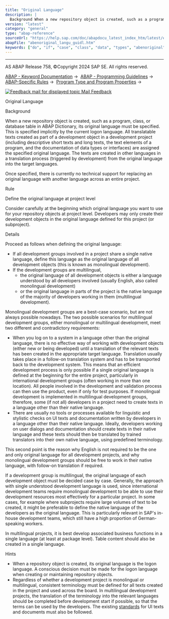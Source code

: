 ```yaml
---
title: "Original Language"
description: |
  Background When a new repository object is created, such as a program, class, or database table in ABAP Dictionary, its original language must be specified. This is specified implicitly by the current logon language. All translatable texts created as part of a development object in a development pro
version: "latest"
category: "general"
type: "abap-reference"
sourceUrl: "https://help.sap.com/doc/abapdocu_latest_index_htm/latest/en-US/abenoriginal_langu_guidl.htm"
abapFile: "abenoriginal_langu_guidl.htm"
keywords: ["do", "if", "case", "class", "data", "types", "abenoriginal", "langu", "guidl"]
---
```


* * *

AS ABAP Release 758, ©Copyright 2024 SAP SE. All rights reserved.

[ABAP - Keyword Documentation](https://help.sap.com/doc/abapdocu_latest_index_htm/latest/en-US/abenabap.htm) →  [ABAP - Programming Guidelines](https://help.sap.com/doc/abapdocu_latest_index_htm/latest/en-US/abenabap_pgl.htm) →  [ABAP-Specific Rules](https://help.sap.com/doc/abapdocu_latest_index_htm/latest/en-US/abenabap_specific_rules_gdl.htm) →  [Program Type and Program Properties](https://help.sap.com/doc/abapdocu_latest_index_htm/latest/en-US/abenprogr_type_features_gdl.htm) → 

 [![](Mail.gif?object=Mail.gif "Feedback mail for displayed topic") Mail Feedback](mailto:f1_help@sap.com?subject=Feedback%20on%20ABAP%20Documentation&body=Document:%20Original%20Language%2C%20ABENORIGINAL_LANGU_GUIDL%2C%20758%0D%0A%0D%0AError:%0D%0A%0D%0A%0D%0A%0D%0ASuggestion%20for%20improvement:)

Original Language

Background   

When a new repository object is created, such as a program, class, or database table in ABAP Dictionary, its original language must be specified. This is specified implicitly by the current logon language. All translatable texts created as part of a development object in a development project (including descriptive short texts and long texts, the text elements of a program, and the documentation of data types or interfaces) are assigned the specified original language. The texts are created in other languages in a translation process (triggered by development) from the original language into the target languages.

Once specified, there is currently no technical support for replacing an original language with another language across an entire project.

Rule   

Define the original language at project level

Consider carefully at the beginning which original language you want to use for your repository objects at project level. Developers may only create their development objects in the original language defined for this project (or subproject).

Details   

Proceed as follows when defining the original language:

-   If all development groups involved in a project share a single native language, define this language as the original language of all development objects (this is known as monolingual development).
-   If the development groups are multilingual,
    -   the original language of all development objects is either a language understood by all developers involved (usually English, also called monolingual development)
    -   or the original language in parts of the project is the native language of the majority of developers working in them (multilingual development).

Monolingual development groups are a best-case scenario, but are not always possible nowadays. The two possible scenarios for multilingual development groups, either monolingual or multilingual development, meet two different and contradictory requirements:

-   When you log on to a system in a language other than the original language, there is no effective way of working with development objects (either new or being developed) until a translation of the relevant texts has been created in the appropriate target language. Translation usually takes place in a follow-on translation system and has to be transported back to the development system. This means that an efficient development process is only possible if a single original language is defined at the beginning for the entire project, particularly in international development groups (often working in more than one location). All people involved in the development and validation process can then use the product, even if only for test purposes. If monolingual development is implemented in multilingual development groups, therefore, some (if not all) developers in a project need to create texts in a language other than their native language.
-   There are usually no tools or processes available for linguistic and stylistic checks on UI texts and documentation written by developers in a language other than their native language. Ideally, developers working on user dialogs and documentation should create texts in their native language and these texts should then be translated by trained translators into their own native language, using predefined terminology.

This second point is the reason why English is not required to be the one and only original language for all development projects, and why monolingual development groups should be free to work in their native language, with follow-on translation if required.

If a development group is multilingual, the original language of each development object must be decided case by case. Generally, the approach with single understood development language is used, since international development teams require monolingual development to be able to use their development resources most effectively for a particular project. In some cases, for example where subprojects require large volumes of text to be created, it might be preferable to define the native language of the developers as the original language. This is particularly relevant in SAP's in-house development teams, which still have a high proportion of German-speaking workers.

In multilingual projects, it is best develop associated business functions in a single language (at least at package level). Table content should also be created in a single language.

Hints

-   When a repository object is created, its original language is the logon language. A conscious decision must be made for the logon language when creating or maintaining repository objects.
-   Regardless of whether a development project is monolingual or multilingual, consistent terminology must be defined for all texts created in the project and used across the board. In multilingual development projects, the translation of the terminology into the relevant languages should be completed before development start if possible, so that the terms can be used by the developers. The existing [standards](https://help.sap.com/doc/abapdocu_latest_index_htm/latest/en-US/abencorrectness_quality_guidl.htm "Guideline") for UI texts and documents must also be followed.